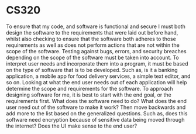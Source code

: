 # CS320
To ensure that my code, and software is functional and secure I must both design the software to the requirements that were laid out before hand, whilst also checking to ensure that the software both adheres to those requirements as well as does not perform actions that are not within the scope of the software. Testing against bugs, errors, and security breaches depending on the scope of the software must be taken into account. To interpret user needs and incorporate them into a program, it must be based on the type of software that is to be developed. Such as, is it a banking application, a mobile app for food delivery services, a simple text editor, and so on. Looking at what the end user needs out of each application will help determine the scope and requirements for the software. To approach designing software for me, it is best to start with the end goal, or the requirements first. What does the software need to do? What does the end user need out of the software to make it work? Then move backwards and add more to the list based on the generalized questions. Such as, does this software need encryption because of sensitive data being moved through the internet? Does the UI make sense to the end user?
